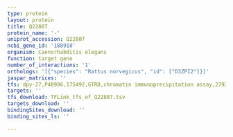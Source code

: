 ```yaml
---
type: protein
layout: protein
title: Q22807
protein_name: '-'
uniprot_accession: Q22807
ncbi_gene_id: '188918'
organism: Caenorhabditis elegans
function: target gene
number_of_interactions: '1'
orthologs: '[{"species": "Rattus norvegicus", "id": ["D3ZPI2"]}]'
jaspar_matrices: ''
tfs: dpy-27,P48996,175492,GTRD,chromatin immunoprecipitation assay,27924024%5Buid%5D,No
targets: ''
tfs_download: TFLink_tfs_of_Q22807.tsv
targets_download: ''
bindingSites_download: ''
binding_sites_ls: ''

---
```

